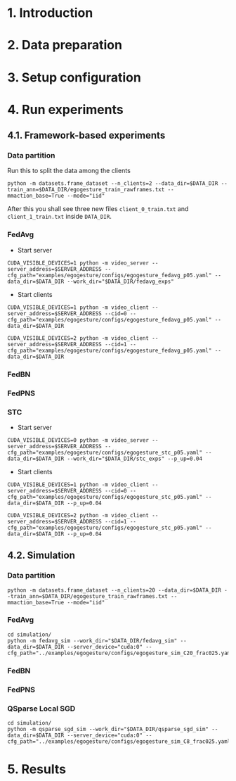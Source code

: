 # 1. Introduction

# 2. Data preparation

# 3. Setup configuration

# 4. Run experiments
## 4.1. Framework-based experiments
### Data partition
Run this to split the data among the clients
```shell
python -m datasets.frame_dataset --n_clients=2 --data_dir=$DATA_DIR --train_ann=$DATA_DIR/egogesture_train_rawframes.txt --mmaction_base=True --mode="iid"
```
After this you shall see three new files `client_0_train.txt` and `client_1_train.txt` inside `DATA_DIR`.
### FedAvg
- Start server
```shell
CUDA_VISIBLE_DEVICES=1 python -m video_server --server_address=$SERVER_ADDRESS --cfg_path="examples/egogesture/configs/egogesture_fedavg_p05.yaml" --data_dir=$DATA_DIR --work_dir="$DATA_DIR/fedavg_exps"
```
- Start clients
```shell
CUDA_VISIBLE_DEVICES=1 python -m video_client --server_address=$SERVER_ADDRESS --cid=0 --cfg_path="examples/egogesture/configs/egogesture_fedavg_p05.yaml" --data_dir=$DATA_DIR 

CUDA_VISIBLE_DEVICES=2 python -m video_client --server_address=$SERVER_ADDRESS --cid=1 --cfg_path="examples/egogesture/configs/egogesture_fedavg_p05.yaml" --data_dir=$DATA_DIR 
```
### FedBN

### FedPNS

### STC
- Start server
```shell
CUDA_VISIBLE_DEVICES=0 python -m video_server --server_address=$SERVER_ADDRESS --cfg_path="examples/egogesture/configs/egogesture_stc_p05.yaml" --data_dir=$DATA_DIR --work_dir="$DATA_DIR/stc_exps" --p_up=0.04
```
- Start clients
```shell
CUDA_VISIBLE_DEVICES=1 python -m video_client --server_address=$SERVER_ADDRESS --cid=0 --cfg_path="examples/egogesture/configs/egogesture_stc_p05.yaml" --data_dir=$DATA_DIR --p_up=0.04

CUDA_VISIBLE_DEVICES=2 python -m video_client --server_address=$SERVER_ADDRESS --cid=1 --cfg_path="examples/egogesture/configs/egogesture_stc_p05.yaml" --data_dir=$DATA_DIR --p_up=0.04
```
## 4.2. Simulation
### Data partition
```shell
python -m datasets.frame_dataset --n_clients=20 --data_dir=$DATA_DIR --train_ann=$DATA_DIR/egogesture_train_rawframes.txt --mmaction_base=True --mode="iid"
```
### FedAvg
```shell
cd simulation/
python -m fedavg_sim --work_dir="$DATA_DIR/fedavg_sim" --data_dir=$DATA_DIR --server_device="cuda:0" --cfg_path="../examples/egogesture/configs/egogesture_sim_C20_frac025.yaml"
```
### FedBN

### FedPNS

### QSparse Local SGD
```shell
cd simulation/
python -m qsparse_sgd_sim --work_dir="$DATA_DIR/qsparse_sgd_sim" --data_dir=$DATA_DIR --server_device="cuda:0" --cfg_path="../examples/egogesture/configs/egogesture_sim_C8_frac025.yaml"
```

# 5. Results